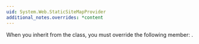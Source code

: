 ```yaml
---
uid: System.Web.StaticSiteMapProvider
additional_notes.overrides: *content
---
```


<p>When you inherit from the <xref href="System.Web.StaticSiteMapProvider"></xref> class, you must override the following member: <xref href="System.Web.StaticSiteMapProvider.BuildSiteMap"></xref>.</p>


